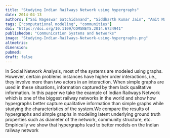 ```yaml
---
title: "Studying Indian Railways Network using hypergraphs"
date: 2014-04-13
authors: ["Sai Nageswar Satchidanand", "Siddharth Kumar Jain", "Amit Maurya", "B Ravindran"]
tags: ["computational modeling", "communities"]
doi: "https://doi.org/10.1109/COMSNETS.2014.6734941"
publishedon: "Communication Systems and Networks"
image: "Studying-Indian-Railways-Network-using-hypergraphs.png"
altmetric: 
dimension:
pubmed: 
draft: false
---
```

In Social Network Analysis, most of the systems are modeled using graphs. However, certain problems instances have higher order interactions, i.e., they involve more than two actors in an interaction. When simple graphs are used in these situations, information captured by them lack qualitative information. In this paper we take the example of Indian Railways Network which is one of the biggest railway networks in the world and show how hypergraphs better capture qualitative information than simple graphs while studying the characteristics of the system.We compare the results of hypergraphs and simple graphs in modeling latent underlying ground truth properties such as diameter of the network, community structure, etc. Empirically we show that hypergraphs lead to better models on the Indian railway network